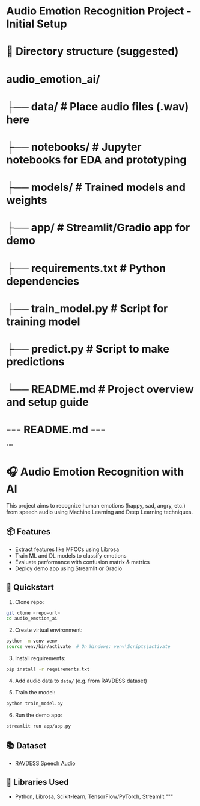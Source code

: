 # Audio Emotion Recognition Project - Initial Setup

# 📁 Directory structure (suggested)
# audio_emotion_ai/
# ├── data/               # Place audio files (.wav) here
# ├── notebooks/          # Jupyter notebooks for EDA and prototyping
# ├── models/             # Trained models and weights
# ├── app/                # Streamlit/Gradio app for demo
# ├── requirements.txt    # Python dependencies
# ├── train_model.py      # Script for training model
# ├── predict.py          # Script to make predictions
# └── README.md           # Project overview and setup guide

# --- README.md ---

"""
# 🎧 Audio Emotion Recognition with AI

This project aims to recognize human emotions (happy, sad, angry, etc.) from speech audio using Machine Learning and Deep Learning techniques.

## 📦 Features
- Extract features like MFCCs using Librosa
- Train ML and DL models to classify emotions
- Evaluate performance with confusion matrix & metrics
- Deploy demo app using Streamlit or Gradio

## 🚀 Quickstart

1. Clone repo:
```bash
git clone <repo-url>
cd audio_emotion_ai
```

2. Create virtual environment:
```bash
python -m venv venv
source venv/bin/activate  # On Windows: venv\Scripts\activate
```

3. Install requirements:
```bash
pip install -r requirements.txt
```

4. Add audio data to `data/` (e.g. from RAVDESS dataset)

5. Train the model:
```bash
python train_model.py
```

6. Run the demo app:
```bash
streamlit run app/app.py
```

## 📚 Dataset
- [RAVDESS Speech Audio](https://www.kaggle.com/datasets/uwrfkaggler/ravdess-emotional-speech-audio)

## 📘 Libraries Used
- Python, Librosa, Scikit-learn, TensorFlow/PyTorch, Streamlit
"""
